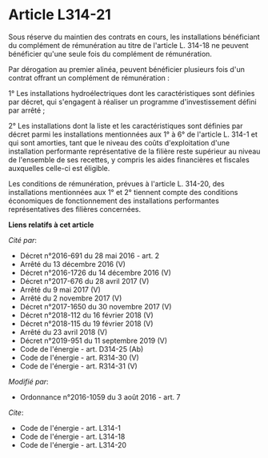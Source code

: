 # Article L314-21

Sous réserve du maintien des contrats en cours, les installations bénéficiant du complément de rémunération au titre de
l'article L. 314-18 ne peuvent bénéficier qu'une seule fois du complément de rémunération. 

Par dérogation au premier alinéa, peuvent bénéficier plusieurs fois d'un contrat offrant un complément de rémunération : 

1° Les installations hydroélectriques dont les caractéristiques sont définies par décret, qui s'engagent à réaliser un
programme d'investissement défini par arrêté ; 

2° Les installations dont la liste et les caractéristiques sont définies par décret parmi les installations mentionnées aux
1° à 6° de l'article L. 314-1 et qui sont amorties, tant que le niveau des coûts d'exploitation d'une installation
performante représentative de la filière reste supérieur au niveau de l'ensemble de ses recettes, y compris les aides
financières et fiscales auxquelles celle-ci est éligible. 

Les conditions de rémunération, prévues à l'article L. 314-20, des installations mentionnées aux 1° et 2° tiennent compte des
conditions économiques de fonctionnement des installations performantes représentatives des filières concernées.

**Liens relatifs à cet article**

_Cité par_:

  - Décret n°2016-691 du 28 mai 2016 - art. 2
  - Arrêté du 13 décembre 2016 (V)
  - Décret n°2016-1726 du 14 décembre 2016 (V)
  - Décret n°2017-676 du 28 avril 2017 (V)
  - Arrêté du 9 mai 2017 (V)
  - Arrêté du 2 novembre 2017 (V)
  - Décret n°2017-1650 du 30 novembre 2017 (V)
  - Décret n°2018-112 du 16 février 2018 (V)
  - Décret n°2018-115 du 19 février 2018 (V)
  - Arrêté du 23 avril 2018 (V)
  - Décret n°2019-951 du 11 septembre 2019 (V)
  - Code de l'énergie - art. D314-25 (Ab)
  - Code de l'énergie - art. R314-30 (V)
  - Code de l'énergie - art. R314-31 (V)

_Modifié par_:

  - Ordonnance n°2016-1059 du 3 août 2016 - art. 7

_Cite_:

  - Code de l'énergie - art. L314-1
  - Code de l'énergie - art. L314-18
  - Code de l'énergie - art. L314-20
